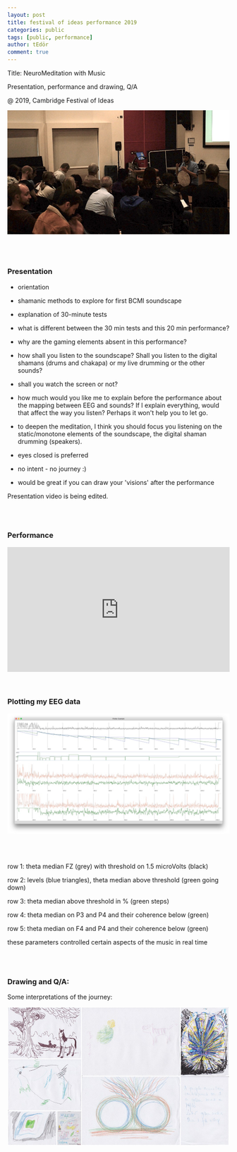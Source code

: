 ```yaml
---
layout: post
title: festival of ideas performance 2019
categories: public
tags: [public, performance]
author: tEdör
comment: true
---
```


Title: NeuroMeditation with Music

Presentation, performance and drawing, Q/A

@ 2019, Cambridge Festival of Ideas

![](../assets/img//20191026-cambridge-festival-of-ideas-01.jpg)

<br><br>

### Presentation
- orientation

- shamanic methods to explore for first BCMI soundscape

- explanation of 30-minute tests

- what is different between the 30 min tests and this 20 min performance?

- why are the gaming elements absent in this performance?

- how shall you listen to the soundscape? Shall you listen to the digital shamans (drums and chakapa) or my live drumming or the other sounds?

- shall you watch the screen or not?

- how much would you like me to explain before the performance about the mapping between EEG and sounds? If I explain everything, would that affect the way you listen? Perhaps it won't help you to let go.

- to deepen the meditation, I think you should focus you listening on the static/monotone elements of the soundscape, the digital shaman drumming (speakers).

- eyes closed is preferred

- no intent - no journey :)

- would be great if you can draw your 'visions' after the performance

Presentation video is being edited.

<br>
<br>

### Performance

<div style="left: 0; width: 100%; height: 0; position: relative; padding-bottom: 56.2493%;"><iframe src="https://www.youtube.com/embed/lFVzwZtmecc?rel=0&amp;showinfo=0" style="border: 0; top: 0; left: 0; width: 100%; height: 100%; position: absolute;" allowfullscreen scrolling="no"></iframe></div>

<br>
<br>

### Plotting my EEG data

![](../assets/img//20191026-cambridge-festival-of-ideas-03.jpg)

<br>
<br>

row 1: theta median FZ (grey) with threshold on 1.5 microVolts (black)

row 2: levels (blue triangles), theta median above threshold (green going down)

row 3: theta median above threshold in % (green steps)

row 4: theta median on P3 and P4 and their coherence below (green)

row 5: theta median on F4 and P4 and their coherence below (green)

these parameters controlled certain aspects of the music in real time

<br>
<br>

### Drawing and Q/A:

Some interpretations of the journey:

![](../assets/img//20191026-cambridge-festival-of-ideas-02.jpg)


<br><br>
